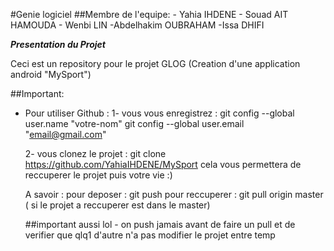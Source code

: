 
#Genie logiciel
	##Membre de l'equipe:
		- Yahia IHDENE
		- Souad AIT HAMOUDA
		- Wenbi LIN
		-Abdelhakim OUBRAHAM
		-Issa DHIFI

***Presentation du Projet***

 Ceci est un repository pour le projet GLOG (Creation d'une application android "MySport")

##Important:

* Pour utiliser Github : 
	1- vous vous enregistrez : git config --global user.name "votre-nom"
	   			   git config --global user.email "email@gmail.com"

	2- vous clonez le projet : git clone https://github.com/YahiaIHDENE/MySport
	 cela vous permettera de reccuperer le projet puis votre vie :)
	 
	 A savoir : 
	 	pour deposer : git push
		pour reccuperer : git pull origin master ( si le projet a reccuperer est dans le master)



	##important aussi lol 
		- on push jamais avant de faire un pull et de verifier que qlq1 d'autre n'a pas modifier le projet entre temp
